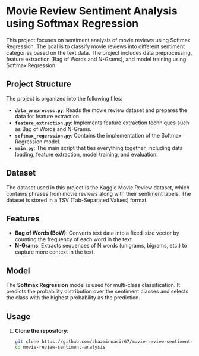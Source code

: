 # Movie Review Sentiment Analysis using Softmax Regression

This project focuses on sentiment analysis of movie reviews using Softmax Regression. The goal is to classify movie reviews into different sentiment categories based on the text data. The project includes data preprocessing, feature extraction (Bag of Words and N-Grams), and model training using Softmax Regression.

## Project Structure

The project is organized into the following files:

- **`data_preprocess.py`**: Reads the movie review dataset and prepares the data for feature extraction.
- **`feature_extraction.py`**: Implements feature extraction techniques such as Bag of Words and N-Grams.
- **`softmax_regerssion.py`**: Contains the implementation of the Softmax Regression model.
- **`main.py`**: The main script that ties everything together, including data loading, feature extraction, model training, and evaluation.

## Dataset

The dataset used in this project is the Kaggle Movie Review dataset, which contains phrases from movie reviews along with their sentiment labels. The dataset is stored in a TSV (Tab-Separated Values) format.

## Features

- **Bag of Words (BoW)**: Converts text data into a fixed-size vector by counting the frequency of each word in the text.
- **N-Grams**: Extracts sequences of N words (unigrams, bigrams, etc.) to capture more context in the text.

## Model

The **Softmax Regression** model is used for multi-class classification. It predicts the probability distribution over the sentiment classes and selects the class with the highest probability as the prediction.

## Usage

1. **Clone the repository**:
   ```bash
   git clone https://github.com/shazminnasir67/movie-review-sentiment-analysis.git
   cd movie-review-sentiment-analysis